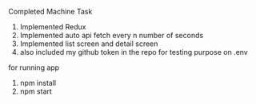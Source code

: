 Completed Machine Task

1. Implemented Redux
2. Implemented auto api fetch every n number of seconds
3. Implemented list screen and detail screen
4. also included my github token in the repo for testing purpose on .env

for running app

1. npm install
2. npm start
